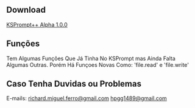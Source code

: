 ## Download ##
<a href="https://drive.google.com/drive/folders/1SNaBbms1srCabpmvXGJgrnE85Mt9J0FN?usp=drive_link" target="_blank">KSPrompt++ Alpha 1.0.0</a>

## Funções ##
Tem Algumas Funções Que Já Tinha No KSPrompt mas Ainda Falta Algumas Outras. Porém Há Funçoes Novas Como: 'file.read' e 'file.write'

## Caso Tenha Duvidas ou Problemas ##
E-mails:
richard.miguel.ferro@gmail.com
hpgg1489@gmail.com
